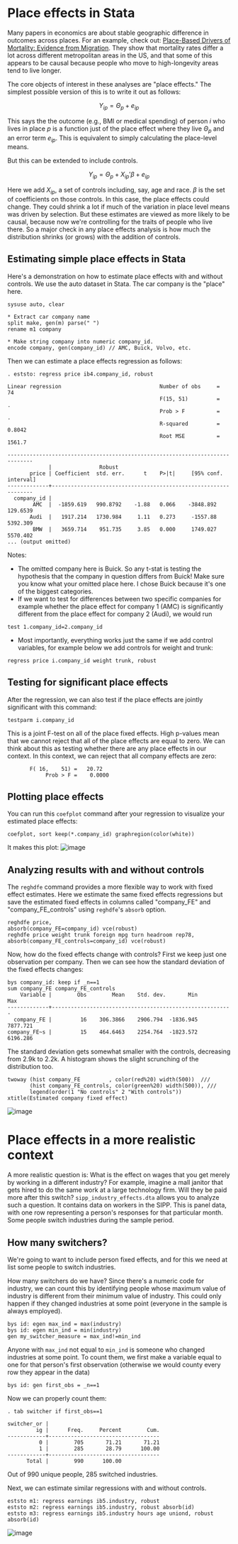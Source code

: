 # Place effects in Stata

Many papers in economics are about stable geographic difference in outcomes across places. For an example, check out: [Place-Based Drivers of Mortality: Evidence from Migration](https://www.aeaweb.org/articles?id=10.1257/aer.20190825). They show that mortality rates differ a lot across different metropolitan areas in the US, and that some of this appears to be causal because people who move to high-longevity areas tend to live longer.

The core objects of interest in these analyses are "place effects." The simplest possible version of this is to write it out as follows:

$$
Y_{ip} = \Theta_p + e_{ip}
$$

This says the the outcome (e.g., BMI or medical spending) of person $i$ who lives in place $p$ is a function just of the place effect where they live $\Theta_p$ and an error term $e_{ip}$. This is equivalent to simply calculating the place-level means.

But this can be extended to include controls. 

$$
Y_{ip} = \Theta_p  + X_{ip}' \beta + e_{ip}
$$

Here we add $X_{ip}$, a set of controls including, say, age and race. $\beta$ is the set of coefficients on those controls. In this case, the place effects could change. They could shrink a lot if much of the variation in place level means was driven by selection. But these estimates are viewed as more likely to be causal, because now we're controlling for the traits of people who live there. So a major check in any place effects analysis is how much the distribution shrinks (or grows) with the addition of controls.

## Estimating simple place effects in Stata 

Here's a demonstration on how to estimate place effects with and without controls. We use the auto dataset in Stata. The car company is the "place" here.

```
sysuse auto, clear 
 
* Extract car company name 
split make, gen(m) parse(" ") 
rename m1 company 
 
* Make string company into numeric company_id. 
encode company, gen(company_id) // AMC, Buick, Volvo, etc.
```

Then we can estimate a place effects regression as follows:
```
. eststo: regress price ib4.company_id, robust

Linear regression                               Number of obs     =         74
                                                F(15, 51)         =          .
                                                Prob > F          =          .
                                                R-squared         =     0.8042
                                                Root MSE          =     1561.7

------------------------------------------------------------------------------
             |               Robust
       price | Coefficient  std. err.      t    P>|t|     [95% conf. interval]
-------------+----------------------------------------------------------------
  company_id |
        AMC  |  -1859.619   990.8792    -1.88   0.066    -3848.892    129.6539
       Audi  |   1917.214   1730.984     1.11   0.273     -1557.88    5392.309
        BMW  |   3659.714    951.735     3.85   0.000     1749.027    5570.402
... (output omitted)
```
Notes:
- The omitted company here is Buick. So any t-stat is testing the hypothesis that the company in question differs from Buick! Make sure you know what your omitted place here. I chose Buick because it's one of the biggest categories.
- If we want to test for differences between two specific companies for example whether the place effect for company 1 (AMC) is significantly different from the place effect for company 2 (Audi), we would run 
``` 
test 1.company_id=2.company_id
```
- Most importantly, everything works just the same if we add control variables, for example below we add controls for weight and trunk:
```
regress price i.company_id weight trunk, robust 
```

## Testing for significant place effects

After the regression, we can also test if the place effects are jointly significant with this command:
```
testparm i.company_id
```
This is a joint F-test on all of the place fixed effects. High p-values mean that we cannot reject that all of the place effects are equal to zero. We can think about this as testing whether there are any place effects in our context. In this context, we can reject that all company effects are zero:

```
       F( 16,    51) =   20.72
            Prob > F =    0.0000
```

## Plotting place effects
You can run this `coefplot` command after your regression to visualize your estimated place effects:
```
coefplot, sort keep(*.company_id) graphregion(color(white))
```
It makes this plot:
![image](https://github.com/pithymaxim/teaching/assets/6835110/2fcccfa2-ce91-4119-9cc6-97557f6b41eb)

## Analyzing results with and without controls 

The `reghdfe` command provides a more flexible way to work with fixed effect estimates. Here we estimate the same fixed effects regressions but save the estimated fixed effects in columns called "company_FE" and "company_FE_controls" using `reghdfe`'s `absorb` option.
```
reghdfe price,                                              absorb(company_FE=company_id) vce(robust)
reghdfe price weight trunk foreign mpg turn headroom rep78, absorb(company_FE_controls=company_id) vce(robust)
```
Now, how do the fixed effects change with controls? First we keep just one observation per company. Then we can see how the standard deviation of the fixed effects changes:
```
bys company_id: keep if _n==1
sum company_FE company_FE_controls
    Variable |        Obs        Mean    Std. dev.       Min        Max
-------------+---------------------------------------------------------
  company_FE |         16    306.3866    2906.794  -1836.945   7877.721
company_FE~s |         15    464.6463    2254.764  -1823.572   6196.286
```
The standard deviation gets somewhat smaller with the controls, decreasing from 2.9k to 2.2k. A histogram shows the slight scrunching of the distribution too.
```
twoway (hist company_FE         , color(red%20) width(500))  ///   
       (hist company_FE_controls, color(green%20) width(500)), ///
	   legend(order(1 "No controls" 2 "With controls")) xtitle(Estimated company fixed effect)
```
![image](https://github.com/pithymaxim/teaching/assets/6835110/64e2b80b-ae2f-40e7-a8de-b08d5c48e057)

# Place effects in a more realistic context

A more realistic question is: What is the effect on wages that you get merely by working in a different industry? For example, imagine a mall janitor that gets hired to do the same work at a large technology firm. Will they be paid more after this switch? `sipp_industry_effects.dta` allows you to analyze such a question. It contains data on workers in the SIPP. This is panel data, with one row representing a person's responses for that particular month. Some people switch industries during the sample period.

## How many switchers?

We're going to want to include person fixed effects, and for this we need at list some people to switch industries. 

How many switchers do we have? Since there's a numeric code for industry, we can count this by identifying people whose maximum value of industry is different from their minimum value of industry. This could only happen if they changed industries at some point (everyone in the sample is always employed).
```
bys id: egen max_ind = max(industry)
bys id: egen min_ind = min(industry)
gen my_switcher_measure = max_ind!=min_ind
```
Anyone with `max_ind` not equal to `min_ind` is someone who changed industries at some point. To count them, we first make a variable equal to one for that person's first observation (otherwise we would county every row they appear in the data)
```
bys id: gen first_obs = _n==1
```
Now we can properly count them:
```
. tab switcher if first_obs==1

switcher_or |
         ig |      Freq.     Percent        Cum.
------------+-----------------------------------
          0 |        705       71.21       71.21
          1 |        285       28.79      100.00
------------+-----------------------------------
      Total |        990      100.00
```
Out of 990 unique people, 285 switched industries.

Next, we can estimate similar regressions with and without controls.
```
eststo m1: regress earnings ib5.industry, robust
eststo m2: regress earnings ib5.industry, robust absorb(id)
eststo m3: regress earnings ib5.industry hours age uniond, robust absorb(id)
```
![image](https://github.com/user-attachments/assets/4e9fad49-8e8e-4670-8468-8758c16ce450)

